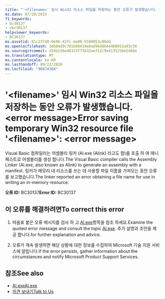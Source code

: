 ```yaml
---
title: "'<filename>' 임시 Win32 리소스 파일을 저장하는 동안 오류가 발생했습니다. <error message>"
ms.date: 07/20/2015
f1_keywords:
- bc30137
- vbc30137
helpviewer_keywords:
- BC30137
ms.assetid: 61c23f48-0e06-42fc-be00-5598053c86dd
ms.openlocfilehash: 3db84d9c781688418e8ad9648644480952a03c56
ms.sourcegitcommit: d2db216e46323f73b32ae312c9e4135258e5d68e
ms.translationtype: MT
ms.contentlocale: ko-KR
ms.lasthandoff: 09/22/2020
ms.locfileid: "90874368"
---
```

# <a name="error-saving-temporary-win32-resource-file-filename-error-message"></a><span data-ttu-id="dd641-102">'\<filename>' 임시 Win32 리소스 파일을 저장하는 동안 오류가 발생했습니다. \<error message></span><span class="sxs-lookup"><span data-stu-id="dd641-102">Error saving temporary Win32 resource file '\<filename>': \<error message></span></span>

<span data-ttu-id="dd641-103">Visual Basic 컴파일러는 어셈블리 링커 (Al.exe (Alink) 라고도 함)를 호출 하 여 매니페스트로 어셈블리를 생성 합니다.</span><span class="sxs-lookup"><span data-stu-id="dd641-103">The Visual Basic compiler calls the Assembly Linker (Al.exe, also known as Alink) to generate an assembly with a manifest.</span></span> <span data-ttu-id="dd641-104">링커가 메모리 내 리소스를 쓰는 데 사용할 파일 이름을 가져오는 동안 오류를 보고했습니다.</span><span class="sxs-lookup"><span data-stu-id="dd641-104">The linker reported an error obtaining a file name for use in writing an in-memory resource.</span></span>  
  
 <span data-ttu-id="dd641-105">**오류 ID:** BC30137</span><span class="sxs-lookup"><span data-stu-id="dd641-105">**Error ID:** BC30137</span></span>  
  
## <a name="to-correct-this-error"></a><span data-ttu-id="dd641-106">이 오류를 해결하려면</span><span class="sxs-lookup"><span data-stu-id="dd641-106">To correct this error</span></span>  
  
1. <span data-ttu-id="dd641-107">따옴표 붙은 오류 메시지를 검사 하 고 [Al.exe](../../../framework/tools/al-exe-assembly-linker.md)항목을 참조 하세요.</span><span class="sxs-lookup"><span data-stu-id="dd641-107">Examine the quoted error message and consult the topic [Al.exe](../../../framework/tools/al-exe-assembly-linker.md).</span></span> <span data-ttu-id="dd641-108">추가 설명과 조언을 제공 합니다.</span><span class="sxs-lookup"><span data-stu-id="dd641-108">for further explanation and advice.</span></span>  
  
2. <span data-ttu-id="dd641-109">오류가 계속 발생하면 해당 상황에 대한 정보를 수집하여 Microsoft 기술 지원 서비스에 알립니다.</span><span class="sxs-lookup"><span data-stu-id="dd641-109">If the error persists, gather information about the circumstances and notify Microsoft Product Support Services.</span></span>  
  
## <a name="see-also"></a><span data-ttu-id="dd641-110">참조</span><span class="sxs-lookup"><span data-stu-id="dd641-110">See also</span></span>

- [<span data-ttu-id="dd641-111">Al.exe</span><span class="sxs-lookup"><span data-stu-id="dd641-111">Al.exe</span></span>](../../../framework/tools/al-exe-assembly-linker.md)
- [<span data-ttu-id="dd641-112">의견 보내기</span><span class="sxs-lookup"><span data-stu-id="dd641-112">Talk to Us</span></span>](/visualstudio/ide/feedback-options)
